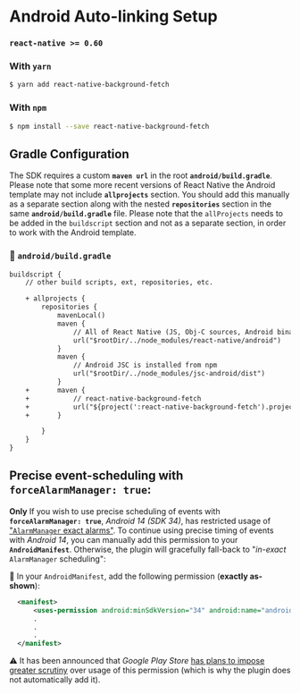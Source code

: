 # Android Auto-linking Setup

### `react-native >= 0.60`

### With `yarn`

```bash
$ yarn add react-native-background-fetch
```

### With `npm`

```bash
$ npm install --save react-native-background-fetch
```

## Gradle Configuration

The SDK requires a custom **`maven url`** in the root **`android/build.gradle`**.
Please note that some more recent versions of React Native the Android template may not include **`allprojects`** section. You should add this manually as a separate section along with the nested **`repositories`** section in the same **`android/build.gradle`** file. Please note that the `allProjects` needs to be added in the `buildscript` section and not as a separate section, in order to work with the Android template.

### :open_file_folder: **`android/build.gradle`**

```diff
buildscript {
    // other build scripts, ext, repositories, etc.

    + allprojects {
        repositories {
            mavenLocal()
            maven {
                // All of React Native (JS, Obj-C sources, Android binaries) is installed from npm
                url("$rootDir/../node_modules/react-native/android")
            }
            maven {
                // Android JSC is installed from npm
                url("$rootDir/../node_modules/jsc-android/dist")
            }
    +       maven {
    +           // react-native-background-fetch
    +           url("${project(':react-native-background-fetch').projectDir}/libs")
    +       }

        }
    }
}
```

## Precise event-scheduling with `forceAlarmManager: true`:

**Only** If you wish to use precise scheduling of events with **`forceAlarmManager: true`**, _Android 14 (SDK 34)_, has restricted usage of ["`AlarmManager` exact alarms"](https://developer.android.com/about/versions/14/changes/schedule-exact-alarms). To continue using precise timing of events with _Android 14_, you can manually add this permission to your **`AndroidManifest`**. Otherwise, the plugin will gracefully fall-back to "_in-exact_ `AlarmManager` scheduling":

:open_file_folder: In your `AndroidManifest`, add the following permission (**exactly as-shown**):

```xml
  <manifest>
      <uses-permission android:minSdkVersion="34" android:name="android.permission.USE_EXACT_ALARM" />
      .
      .
      .
  </manifest>
```

:warning: It has been announced that _Google Play Store_ [has plans to impose greater scrutiny](https://support.google.com/googleplay/android-developer/answer/13161072?sjid=3640341614632608469-NA) over usage of this permission (which is why the plugin does not automatically add it).
